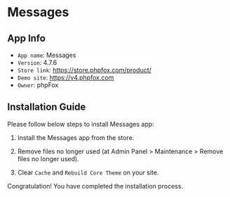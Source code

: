 # Messages

## App Info

- `App name`: Messages
- `Version`: 4.7.6
- `Store link`: https://store.phpfox.com/product/
- `Demo site`: https://v4.phpfox.com
- `Owner`: phpFox

## Installation Guide

Please follow below steps to install Messages app:

1. Install the Messages app from the store.

2. Remove files no longer used (at Admin Panel > Maintenance > Remove files no longer used).

3. Clear `Cache` and `Rebuild Core Theme` on your site.

Congratulation! You have completed the installation process.
